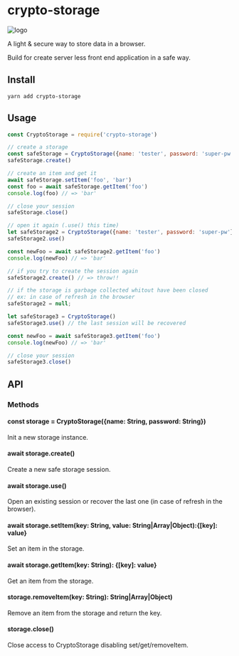 # crypto-storage

![logo][logo]

A light & secure way to store data in a browser.

Build for create server less front end application in a safe way.

## Install

```
yarn add crypto-storage
```

## Usage

```javascript
const CryptoStorage = require('crypto-storage')

// create a storage
const safeStorage = CryptoStorage({name: 'tester', password: 'super-pw'})
safeStorage.create()

// create an item and get it
await safeStorage.setItem('foo', 'bar')
const foo = await safeStorage.getItem('foo')
console.log(foo) // => 'bar'

// close your session
safeStorage.close()

// open it again (.use() this time)
let safeStorage2 = CryptoStorage({name: 'tester', password: 'super-pw'})
safeStorage2.use()

const newFoo = await safeStorage2.getItem('foo')
console.log(newFoo) // => 'bar'

// if you try to create the session again
safeStorage2.create() // => throw!!

// if the storage is garbage collected whitout have been closed
// ex: in case of refresh in the browser
safeStorage2 = null;

let safeStorage3 = CryptoStorage()
safeStorage3.use() // the last session will be recovered

const newFoo = await safeStorage3.getItem('foo')
console.log(newFoo) // => 'bar'

// close your session
safeStorage3.close()
```

## API

### Methods

#### const storage = CryptoStorage({name: String, password: String})

Init a new storage instance.

#### await storage.create()

Create a new safe storage session.

#### await storage.use()

Open an existing session or recover the last one (in case of refresh in the browser).

#### await storage.setItem(key: String, value: String|Array|Object):{[key]: value}

Set an item in the storage.

#### await storage.getItem(key: String): {[key]: value}

Get an item from the storage.

#### storage.removeItem(key: String): String|Array|Object)

Remove an item from the storage and return the key.

#### storage.close()

Close access to CryptoStorage disabling set/get/removeItem.

[logo]:
  https://user-images.githubusercontent.com/22824417/63122825-eb526500-bfa7-11e9-9e6d-d7f8e95b361b.png

